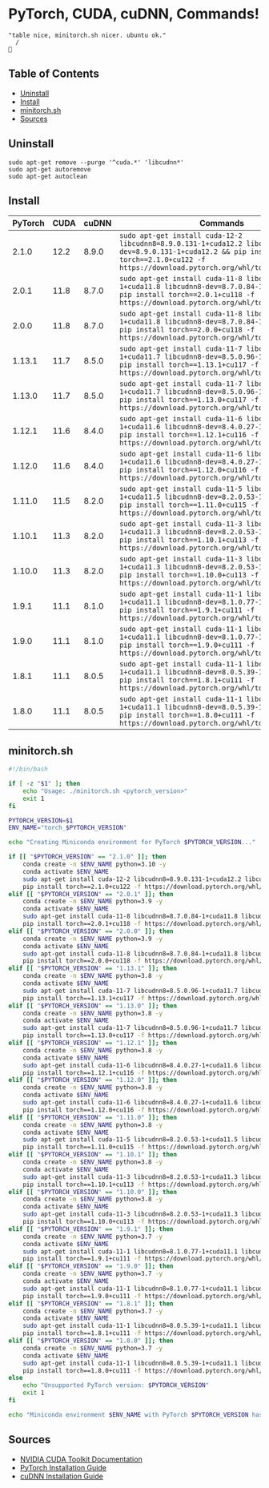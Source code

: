 # PyTorch, CUDA, cuDNN, Commands!

```
"table nice, minitorch.sh nicer. ubuntu ok."
  /
🧌
```

## Table of Contents

- [Uninstall](#uninstall)
- [Install](#install)
- [minitorch.sh](#minitorchsh)
- [Sources](#sources)

## Uninstall

```shell
sudo apt-get remove --purge '^cuda.*' 'libcudnn*'
sudo apt-get autoremove
sudo apt-get autoclean
```

## Install

|PyTorch|CUDA|cuDNN|Commands|Python|
|---|---|---|---|---|
|2.1.0|12.2|8.9.0|`sudo apt-get install cuda-12-2 libcudnn8=8.9.0.131-1+cuda12.2 libcudnn8-dev=8.9.0.131-1+cuda12.2 && pip install torch==2.1.0+cu122 -f https://download.pytorch.org/whl/torch_stable.html`|3.10|
|2.0.1|11.8|8.7.0|`sudo apt-get install cuda-11-8 libcudnn8=8.7.0.84-1+cuda11.8 libcudnn8-dev=8.7.0.84-1+cuda11.8 && pip install torch==2.0.1+cu118 -f https://download.pytorch.org/whl/torch_stable.html`|3.9|
|2.0.0|11.8|8.7.0|`sudo apt-get install cuda-11-8 libcudnn8=8.7.0.84-1+cuda11.8 libcudnn8-dev=8.7.0.84-1+cuda11.8 && pip install torch==2.0.0+cu118 -f https://download.pytorch.org/whl/torch_stable.html`|3.9|
|1.13.1|11.7|8.5.0|`sudo apt-get install cuda-11-7 libcudnn8=8.5.0.96-1+cuda11.7 libcudnn8-dev=8.5.0.96-1+cuda11.7 && pip install torch==1.13.1+cu117 -f https://download.pytorch.org/whl/torch_stable.html`|3.8|
|1.13.0|11.7|8.5.0|`sudo apt-get install cuda-11-7 libcudnn8=8.5.0.96-1+cuda11.7 libcudnn8-dev=8.5.0.96-1+cuda11.7 && pip install torch==1.13.0+cu117 -f https://download.pytorch.org/whl/torch_stable.html`|3.8|
|1.12.1|11.6|8.4.0|`sudo apt-get install cuda-11-6 libcudnn8=8.4.0.27-1+cuda11.6 libcudnn8-dev=8.4.0.27-1+cuda11.6 && pip install torch==1.12.1+cu116 -f https://download.pytorch.org/whl/torch_stable.html`|3.8|
|1.12.0|11.6|8.4.0|`sudo apt-get install cuda-11-6 libcudnn8=8.4.0.27-1+cuda11.6 libcudnn8-dev=8.4.0.27-1+cuda11.6 && pip install torch==1.12.0+cu116 -f https://download.pytorch.org/whl/torch_stable.html`|3.8|
|1.11.0|11.5|8.2.0|`sudo apt-get install cuda-11-5 libcudnn8=8.2.0.53-1+cuda11.5 libcudnn8-dev=8.2.0.53-1+cuda11.5 && pip install torch==1.11.0+cu115 -f https://download.pytorch.org/whl/torch_stable.html`|3.8|
|1.10.1|11.3|8.2.0|`sudo apt-get install cuda-11-3 libcudnn8=8.2.0.53-1+cuda11.3 libcudnn8-dev=8.2.0.53-1+cuda11.3 && pip install torch==1.10.1+cu113 -f https://download.pytorch.org/whl/torch_stable.html`|3.8|
|1.10.0|11.3|8.2.0|`sudo apt-get install cuda-11-3 libcudnn8=8.2.0.53-1+cuda11.3 libcudnn8-dev=8.2.0.53-1+cuda11.3 && pip install torch==1.10.0+cu113 -f https://download.pytorch.org/whl/torch_stable.html`|3.8|
|1.9.1|11.1|8.1.0|`sudo apt-get install cuda-11-1 libcudnn8=8.1.0.77-1+cuda11.1 libcudnn8-dev=8.1.0.77-1+cuda11.1 && pip install torch==1.9.1+cu111 -f https://download.pytorch.org/whl/torch_stable.html`|3.7|
|1.9.0|11.1|8.1.0|`sudo apt-get install cuda-11-1 libcudnn8=8.1.0.77-1+cuda11.1 libcudnn8-dev=8.1.0.77-1+cuda11.1 && pip install torch==1.9.0+cu111 -f https://download.pytorch.org/whl/torch_stable.html`|3.7|
|1.8.1|11.1|8.0.5|`sudo apt-get install cuda-11-1 libcudnn8=8.0.5.39-1+cuda11.1 libcudnn8-dev=8.0.5.39-1+cuda11.1 && pip install torch==1.8.1+cu111 -f https://download.pytorch.org/whl/torch_stable.html`|3.7|
|1.8.0|11.1|8.0.5|`sudo apt-get install cuda-11-1 libcudnn8=8.0.5.39-1+cuda11.1 libcudnn8-dev=8.0.5.39-1+cuda11.1 && pip install torch==1.8.0+cu111 -f https://download.pytorch.org/whl/torch_stable.html`|3.7|

## minitorch.sh

```bash
#!/bin/bash

if [ -z "$1" ]; then
    echo "Usage: ./minitorch.sh <pytorch_version>"
    exit 1
fi

PYTORCH_VERSION=$1
ENV_NAME="torch_$PYTORCH_VERSION"

echo "Creating Miniconda environment for PyTorch $PYTORCH_VERSION..."

if [[ "$PYTORCH_VERSION" == "2.1.0" ]]; then
    conda create -n $ENV_NAME python=3.10 -y
    conda activate $ENV_NAME
    sudo apt-get install cuda-12-2 libcudnn8=8.9.0.131-1+cuda12.2 libcudnn8-dev=8.9.0.131-1+cuda12.2
    pip install torch==2.1.0+cu122 -f https://download.pytorch.org/whl/torch_stable.html
elif [[ "$PYTORCH_VERSION" == "2.0.1" ]]; then
    conda create -n $ENV_NAME python=3.9 -y
    conda activate $ENV_NAME
    sudo apt-get install cuda-11-8 libcudnn8=8.7.0.84-1+cuda11.8 libcudnn8-dev=8.7.0.84-1+cuda11.8
    pip install torch==2.0.1+cu118 -f https://download.pytorch.org/whl/torch_stable.html
elif [[ "$PYTORCH_VERSION" == "2.0.0" ]]; then
    conda create -n $ENV_NAME python=3.9 -y
    conda activate $ENV_NAME
    sudo apt-get install cuda-11-8 libcudnn8=8.7.0.84-1+cuda11.8 libcudnn8-dev=8.7.0.84-1+cuda11.8
    pip install torch==2.0.0+cu118 -f https://download.pytorch.org/whl/torch_stable.html
elif [[ "$PYTORCH_VERSION" == "1.13.1" ]]; then
    conda create -n $ENV_NAME python=3.8 -y
    conda activate $ENV_NAME
    sudo apt-get install cuda-11-7 libcudnn8=8.5.0.96-1+cuda11.7 libcudnn8-dev=8.5.0.96-1+cuda11.7
    pip install torch==1.13.1+cu117 -f https://download.pytorch.org/whl/torch_stable.html
elif [[ "$PYTORCH_VERSION" == "1.13.0" ]]; then
    conda create -n $ENV_NAME python=3.8 -y
    conda activate $ENV_NAME
    sudo apt-get install cuda-11-7 libcudnn8=8.5.0.96-1+cuda11.7 libcudnn8-dev=8.5.0.96-1+cuda11.7
    pip install torch==1.13.0+cu117 -f https://download.pytorch.org/whl/torch_stable.html
elif [[ "$PYTORCH_VERSION" == "1.12.1" ]]; then
    conda create -n $ENV_NAME python=3.8 -y
    conda activate $ENV_NAME
    sudo apt-get install cuda-11-6 libcudnn8=8.4.0.27-1+cuda11.6 libcudnn8-dev=8.4.0.27-1+cuda11.6
    pip install torch==1.12.1+cu116 -f https://download.pytorch.org/whl/torch_stable.html
elif [[ "$PYTORCH_VERSION" == "1.12.0" ]]; then
    conda create -n $ENV_NAME python=3.8 -y
    conda activate $ENV_NAME
    sudo apt-get install cuda-11-6 libcudnn8=8.4.0.27-1+cuda11.6 libcudnn8-dev=8.4.0.27-1+cuda11.6
    pip install torch==1.12.0+cu116 -f https://download.pytorch.org/whl/torch_stable.html
elif [[ "$PYTORCH_VERSION" == "1.11.0" ]]; then
    conda create -n $ENV_NAME python=3.8 -y
    conda activate $ENV_NAME
    sudo apt-get install cuda-11-5 libcudnn8=8.2.0.53-1+cuda11.5 libcudnn8-dev=8.2.0.53-1+cuda11.5
    pip install torch==1.11.0+cu115 -f https://download.pytorch.org/whl/torch_stable.html
elif [[ "$PYTORCH_VERSION" == "1.10.1" ]]; then
    conda create -n $ENV_NAME python=3.8 -y
    conda activate $ENV_NAME
    sudo apt-get install cuda-11-3 libcudnn8=8.2.0.53-1+cuda11.3 libcudnn8-dev=8.2.0.53-1+cuda11.3
    pip install torch==1.10.1+cu113 -f https://download.pytorch.org/whl/torch_stable.html
elif [[ "$PYTORCH_VERSION" == "1.10.0" ]]; then
    conda create -n $ENV_NAME python=3.8 -y
    conda activate $ENV_NAME
    sudo apt-get install cuda-11-3 libcudnn8=8.2.0.53-1+cuda11.3 libcudnn8-dev=8.2.0.53-1+cuda11.3
    pip install torch==1.10.0+cu113 -f https://download.pytorch.org/whl/torch_stable.html
elif [[ "$PYTORCH_VERSION" == "1.9.1" ]]; then
    conda create -n $ENV_NAME python=3.7 -y
    conda activate $ENV_NAME
    sudo apt-get install cuda-11-1 libcudnn8=8.1.0.77-1+cuda11.1 libcudnn8-dev=8.1.0.77-1+cuda11.1
    pip install torch==1.9.1+cu111 -f https://download.pytorch.org/whl/torch_stable.html
elif [[ "$PYTORCH_VERSION" == "1.9.0" ]]; then
    conda create -n $ENV_NAME python=3.7 -y
    conda activate $ENV_NAME
    sudo apt-get install cuda-11-1 libcudnn8=8.1.0.77-1+cuda11.1 libcudnn8-dev=8.1.0.77-1+cuda11.1
    pip install torch==1.9.0+cu111 -f https://download.pytorch.org/whl/torch_stable.html
elif [[ "$PYTORCH_VERSION" == "1.8.1" ]]; then
    conda create -n $ENV_NAME python=3.7 -y
    conda activate $ENV_NAME
    sudo apt-get install cuda-11-1 libcudnn8=8.0.5.39-1+cuda11.1 libcudnn8-dev=8.0.5.39-1+cuda11.1
    pip install torch==1.8.1+cu111 -f https://download.pytorch.org/whl/torch_stable.html
elif [[ "$PYTORCH_VERSION" == "1.8.0" ]]; then
    conda create -n $ENV_NAME python=3.7 -y
    conda activate $ENV_NAME
    sudo apt-get install cuda-11-1 libcudnn8=8.0.5.39-1+cuda11.1 libcudnn8-dev=8.0.5.39-1+cuda11.1
    pip install torch==1.8.0+cu111 -f https://download.pytorch.org/whl/torch_stable.html
else
    echo "Unsupported PyTorch version: $PYTORCH_VERSION"
    exit 1
fi

echo "Miniconda environment $ENV_NAME with PyTorch $PYTORCH_VERSION has been created successfully."
```

## Sources

- [NVIDIA CUDA Toolkit Documentation](https://docs.nvidia.com/cuda/)
- [PyTorch Installation Guide](https://pytorch.org/get-started/locally/)
- [cuDNN Installation Guide](https://docs.nvidia.com/deeplearning/cudnn/install-guide/index.html)
